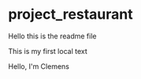 # project_restaurant

Hello this is the readme file

This is my first local text

Hello, I'm Clemens